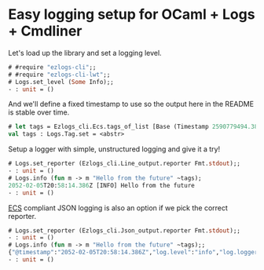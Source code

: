# Easy logging setup for OCaml + Logs + Cmdliner

Let's load up the library and set a logging level.
```ocaml
# #require "ezlogs-cli";;
# #require "ezlogs-cli-lwt";;
# Logs.set_level (Some Info);;
- : unit = ()
```

And we'll define a fixed timestamp to use so the output here in the README is
stable over time.
```ocaml
# let tags = Ezlogs_cli.Ecs.tags_of_list [Base (Timestamp 2590779494.386)];;
val tags : Logs.Tag.set = <abstr>
```

Setup a logger with simple, unstructured logging and give it a try!
```ocaml
# Logs.set_reporter (Ezlogs_cli.Line_output.reporter Fmt.stdout);;
- : unit = ()
# Logs.info (fun m -> m "Hello from the future" ~tags);
2052-02-05T20:58:14.386Z [INFO] Hello from the future
- : unit = ()
```

[ECS] compliant JSON logging is also an option if we pick the correct reporter.
```ocaml
# Logs.set_reporter (Ezlogs_cli.Json_output.reporter Fmt.stdout);;
- : unit = ()
# Logs.info (fun m -> m "Hello from the future" ~tags);;
{"@timestamp":"2052-02-05T20:58:14.386Z","log.level":"info","log.logger":"application","message":"Hello from the future"}
- : unit = ()
```

[ECS]: https://www.elastic.co/guide/en/ecs/current/ecs-reference.html
